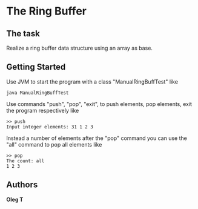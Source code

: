 # The Ring Buffer
## The task
Realize a ring buffer data structure using an array as base.
## Getting Started
Use JVM to start the program with a class "ManualRingBuffTest" like

`java ManualRingBuffTest`

Use commands "push", "pop", "exit", to push elements, pop elements, exit the program respectively like

```
>> push
Input integer elements: 31 1 2 3
```

Instead a number of elements after the "pop" command you can use the "all" command
to pop all elements like

```
>> pop
The count: all
1 2 3
```

## Authors
**Oleg T**